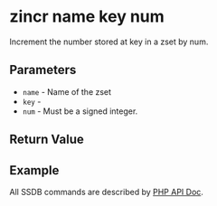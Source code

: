 # zincr name key num

Increment the number stored at key in a zset by num.

## Parameters

* `name` - Name of the zset
* `key` - 
* `num` - Must be a signed integer.

## Return Value

## Example

All SSDB commands are described by [PHP API Doc](http://ssdb.io/docs/php/).
